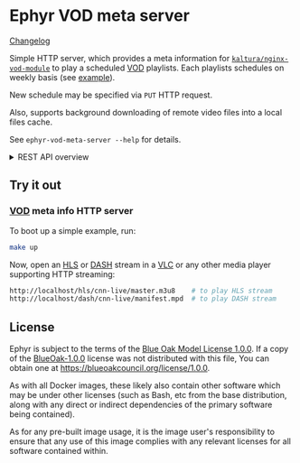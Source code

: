 Ephyr VOD meta server
=====================

[Changelog](CHANGELOG.md)

Simple HTTP server, which provides a meta information for [`kaltura/nginx-vod-module`] to play a scheduled [VOD] playlists. Each playlists schedules on weekly basis (see [example][2]).

New schedule may be specified via `PUT` HTTP request.

Also, supports background downloading of remote video files into a local files cache.

See `ephyr-vod-meta-server --help` for details.

<details><summary>REST API overview</summary>

<details><summary>GET /{format}/{playlist}/{file}</summary>

Generates meta information for [`kaltura/nginx-vod-module`] to play a scheduled [VOD] playlist starting from now.

</details>

<details><summary>GET /</summary>

Returns the whole current persisted state of this [VOD] meta server.

</details>

<details><summary>GET /{playlist}</summary>

Returns the current state of a single playlist persisted in this [VOD] meta server.

</details>

<details><summary>PUT /[?force=true][&dry_run=true] (authorized)</summary>

Renews the whole state of this [VOD] meta server.

If renewing breaks the current playback of any playlist, then an error will be returned. Providing a query parameter `force=true` will force-apply the new state regardless of a broken playback:
```bash
curl -X PUT -H "Authorization: Bearer qwerty" -H "Content-Type: application/json" \
     -d @vod.state.json http://127.0.0.1/vod-meta/?force=true
```

<details><summary>Example of state request</summary>

Requirements:
- All weekdays in a single playlist should have at least one clip.
- Duration of any clip should divide on its playlist's `segment_duration` without remainder.
- All clips in a single weekday should have total duration less than 24 hours and represent a fraction of it.

Parameters:
- `segment_duration` is optional (defaults to `10s`);
- `resolutions` is optional (defaults to empty);
- anything other is mandatory.

```json
{
  "divan-tv": {
    "title": "Divan TV",
    "lang": "eng",
    "tz": "+02:00",
    "segment_duration": "10s",
    "resolutions": [360, 720],
    "clips": {
      "mon": [
        {"from": "00:00:00", "to": "00:02:00", "title": "Life circle", "url": "https://www.youtube.com/watch?v=0wAtNWA93hM"},
        {"from": "00:00:00", "to": "00:01:00", "title": "Truth of Life", "url": "https://www.youtube.com/watch?v=Q69gFVmrCiI"}
      ],
      "sun": [{"from": "00:00:00", "to": "00:01:00", "title": "Life circle", "url": "https://www.youtube.com/watch?v=0wAtNWA93hM"}],
      "tue": [{"from": "00:00:00", "to": "00:01:00", "title": "Life circle", "url": "https://www.youtube.com/watch?v=0wAtNWA93hM"}],
      "wed": [{"from": "00:00:00", "to": "00:01:00", "title": "Life circle", "url": "https://www.youtube.com/watch?v=0wAtNWA93hM"}],
      "thu": [{"from": "00:00:00", "to": "00:01:00", "title": "Life circle", "url": "https://www.youtube.com/watch?v=0wAtNWA93hM"}],
      "fri": [{"from": "00:00:00", "to": "00:01:00", "title": "Life circle", "url": "https://www.youtube.com/watch?v=0wAtNWA93hM"}],
      "sat": [{"from": "00:00:00", "to": "00:01:00", "title": "Life circle", "url": "https://www.youtube.com/watch?v=0wAtNWA93hM"}]
    }
  }
}
```

</details>

</details>

<details><summary>PUT /{playlist}[?force=true][&dry_run=true] (authorized)</summary>

Renews a single playlist in the current state of this [VOD] meta server.

If renewing breaks the current playlist's playback, then an error will be returned. Providing a query parameter `force=true` will force-apply the new playlist's state regardless of a broken playback:
```bash
curl -X PUT -H "Authorization: Bearer qwerty" -H "Content-Type: application/json" \
     -d @playlist.json http://127.0.0.1/vod-meta/divan-tv?force=true
```

<details><summary>Example of playlist request</summary>

Requirements:
- All weekdays should have at least one clip.
- Duration of any clip should divide on `segment_duration` without remainder.
- All clips in a single weekday should have total duration less than 24 hours and represent a fraction of it.

Parameters:
- `segment_duration` is optional (defaults to `10s`);
- `resolutions` is optional (defaults to empty);
- anything other is mandatory.

```json
{
  "title": "Divan TV",
  "lang": "eng",
  "tz": "+02:00",
  "segment_duration": "10s",
  "resolutions": [360, 720],
  "clips": {
    "mon": [
      {"from": "00:00:00", "to": "00:02:00", "title": "Life circle", "url": "https://www.youtube.com/watch?v=0wAtNWA93hM"},
      {"from": "00:00:00", "to": "00:01:00", "title": "Truth of Life", "url": "https://www.youtube.com/watch?v=Q69gFVmrCiI"}
    ],
    "sun": [{"from": "00:00:00", "to": "00:01:00", "title": "Life circle", "url": "https://www.youtube.com/watch?v=0wAtNWA93hM"}],
    "tue": [{"from": "00:00:00", "to": "00:01:00", "title": "Life circle", "url": "https://www.youtube.com/watch?v=0wAtNWA93hM"}],
    "wed": [{"from": "00:00:00", "to": "00:01:00", "title": "Life circle", "url": "https://www.youtube.com/watch?v=0wAtNWA93hM"}],
    "thu": [{"from": "00:00:00", "to": "00:01:00", "title": "Life circle", "url": "https://www.youtube.com/watch?v=0wAtNWA93hM"}],
    "fri": [{"from": "00:00:00", "to": "00:01:00", "title": "Life circle", "url": "https://www.youtube.com/watch?v=0wAtNWA93hM"}],
    "sat": [{"from": "00:00:00", "to": "00:01:00", "title": "Life circle", "url": "https://www.youtube.com/watch?v=0wAtNWA93hM"}]
  }
}
```

</details>

</details>

<details><summary>DELETE /{playlist} (authorized)</summary>

Removes a single playlist from the current state of this [VOD] meta server.

</details>

</details>




## Try it out


### [VOD] meta info HTTP server

To boot up a simple example, run:
```bash
make up
```

Now, open an [HLS] or [DASH] stream in a [VLC] or any other media player supporting HTTP streaming:
```bash
http://localhost/hls/cnn-live/master.m3u8    # to play HLS stream
http://localhost/dash/cnn-live/manifest.mpd  # to play DASH stream
```




## License

Ephyr is subject to the terms of the [Blue Oak Model License 1.0.0](https://github.com/ALLATRA-IT/ephyr/blob/master/LICENSE.md). If a copy of the [BlueOak-1.0.0](https://spdx.org/licenses/BlueOak-1.0.0.html) license was not distributed with this file, You can obtain one at <https://blueoakcouncil.org/license/1.0.0>.

As with all Docker images, these likely also contain other software which may be under other licenses (such as Bash, etc from the base distribution, along with any direct or indirect dependencies of the primary software being contained).

As for any pre-built image usage, it is the image user's responsibility to ensure that any use of this image complies with any relevant licenses for all software contained within.





[DASH]: https://en.wikipedia.org/wiki/Dynamic_Adaptive_Streaming_over_HTTP
[HLS]: https://en.wikipedia.org/wiki/HTTP_Live_Streaming
[VLC]: http://www.videolan.org/vlc
[VOD]: https://en.wikipedia.org/wiki/Video_on_demand

[`kaltura/nginx-vod-module`]: https://github.com/kaltura/nginx-vod-module

[2]: example.vod.meta.json
